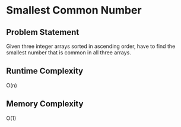 # Smallest Common Number

## Problem Statement
Given three integer arrays sorted in ascending order, have to find the smallest number that is common in all three arrays.

## Runtime Complexity
O(n)

## Memory Complexity
O(1)
